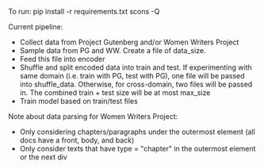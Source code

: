 To run:
	pip install -r requirements.txt
	scons -Q

Current pipeline:
- Collect data from Project Gutenberg and/or Women Writers Project
- Sample data from PG and WW. Create a file of data_size.
- Feed this file into encoder
- Shuffle and split encoded data into train and test. If experimenting with same domain (i.e. train with PG, test with PG), one file will be passed into shuffle_data. Otherwise, for cross-domain, two files will be passed in. The combined train + test size will be at most max_size
- Train model based on train/test files

Note about data parsing for Women Writers Project:
- Only considering chapters/paragraphs under the outermost <body> element (all docs have a front, body, and back)
- Only consider texts that have type = "chapter" in the outermost <body> element or the next div